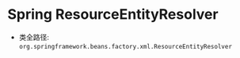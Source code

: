 # Spring ResourceEntityResolver
- 类全路径: `org.springframework.beans.factory.xml.ResourceEntityResolver`